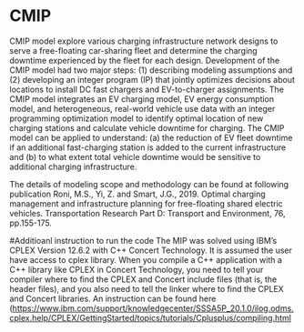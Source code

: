 # CMIP
CMIP model explore various charging infrastructure network designs to serve a free-floating car-sharing fleet and determine the charging downtime experienced by the fleet for each design. Development of the CMIP model had two major steps: (1) describing modeling assumptions and (2) developing an integer program (IP) that jointly optimizes decisions about locations to install DC fast chargers and EV-to-charger assignments. The CMIP model integrates an EV charging model, EV energy consumption model, and heterogeneous, real-world vehicle use data with an integer programming optimization model to identify optimal location of new charging stations and calculate vehicle downtime for charging. The CMIP model can be applied to understand: (a) the reduction of EV fleet downtime if an additional fast-charging station is added to the current infrastructure and (b) to what extent total vehicle downtime would be sensitive to additional charging infrastructure. 

The details of modeling scope and methodology can be found at following publication
Roni, M.S., Yi, Z. and Smart, J.G., 2019. Optimal charging management and infrastructure planning for free-floating shared electric vehicles. Transportation Research Part D: Transport and Environment, 76, pp.155-175.

#Additioanl instruction to run the code
The MIP was solved using IBM’s CPLEX Version 12.6.2 with C++ Concert Technology. It is assumed the user have access to cplex library. When you compile a C++ application with a C++ library like CPLEX in Concert Technology, you need to tell your compiler where to find the CPLEX and Concert include files (that is, the header files), and you also need to tell the linker where to find the CPLEX and Concert libraries. An instruction can be found here (https://www.ibm.com/support/knowledgecenter/SSSA5P_20.1.0/ilog.odms.cplex.help/CPLEX/GettingStarted/topics/tutorials/Cplusplus/compiling.html

